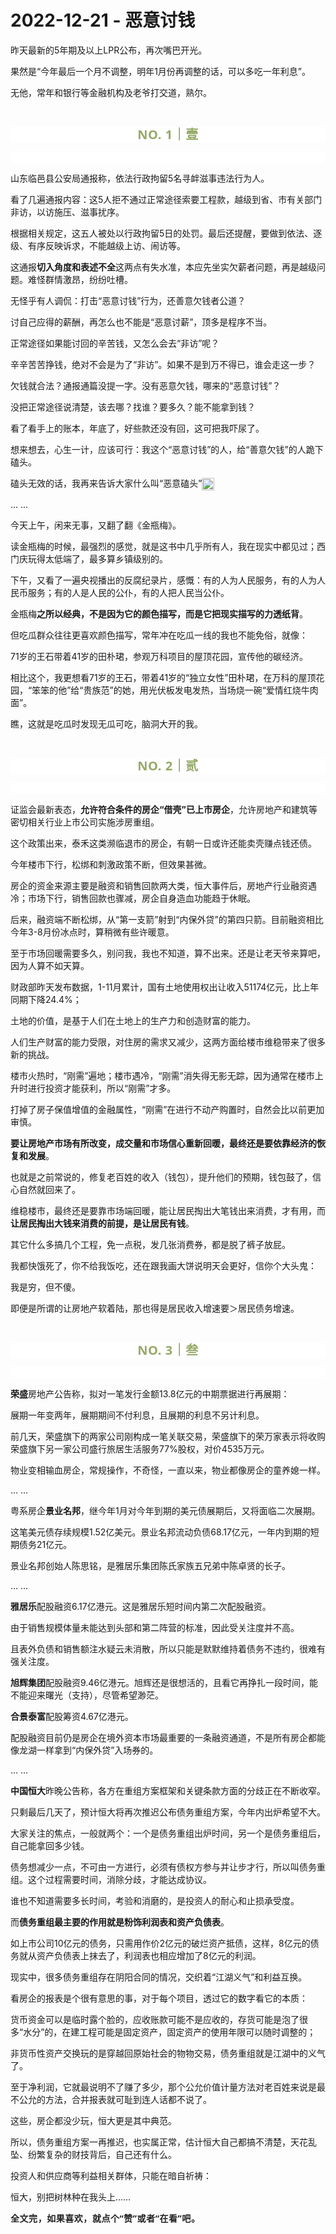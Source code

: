 # 2022-12-21 - 恶意讨钱

<p style="visibility: visible;">昨天最新的5年期及以上LPR公布，再次嘴巴开光。</p><p style="visibility: visible;">果然是“今年最后一个月不调整，明年1月份再调整的话，可以多吃一年利息”。<br style="visibility: visible;"></p><p style="visibility: visible;">无他，常年和银行等金融机构及老爷打交道，熟尔。<br style="visibility: visible;"></p><p style="visibility: visible;"><br style="visibility: visible;"></p><p style="outline: 0px;max-width: 100%;color: rgb(34, 34, 34);letter-spacing: 0.544px;white-space: normal;font-family: -apple-system-font, system-ui, &quot;Helvetica Neue&quot;, &quot;PingFang SC&quot;, &quot;Hiragino Sans GB&quot;, &quot;Microsoft YaHei UI&quot;, &quot;Microsoft YaHei&quot;, Arial, sans-serif;background-color: rgb(255, 255, 255);text-align: center;visibility: visible;box-sizing: border-box !important;overflow-wrap: break-word !important;"><span style="outline: 0px;max-width: 100%;font-weight: bold;line-height: 25px;color: rgb(149, 169, 103);font-size: 20px;visibility: visible;box-sizing: border-box !important;overflow-wrap: break-word !important;">NO. 1｜壹</span></p><p style="outline: 0px;max-width: 100%;color: rgb(34, 34, 34);letter-spacing: 0.544px;white-space: normal;font-family: -apple-system-font, system-ui, &quot;Helvetica Neue&quot;, &quot;PingFang SC&quot;, &quot;Hiragino Sans GB&quot;, &quot;Microsoft YaHei UI&quot;, &quot;Microsoft YaHei&quot;, Arial, sans-serif;background-color: rgb(255, 255, 255);text-align: center;visibility: visible;box-sizing: border-box !important;overflow-wrap: break-word !important;"><br style="outline: 0px;max-width: 100%;visibility: visible;box-sizing: border-box !important;overflow-wrap: break-word !important;"></p><p style="visibility: visible;">山东临邑县公安局通报称，依法行政拘留5名寻衅滋事违法行为人。</p><p style="visibility: visible;">看了几遍通报内容：这5人拒不通过正常途径索要工程款，越级到省、市有关部门非访，以访施压、滋事扰序。<br style="visibility: visible;"></p><p style="visibility: visible;">根据相关规定，这五人被处以行政拘留5日的处罚。最后还提醒，要做到依法、逐级、有序反映诉求，不能越级上访、闹访等。<br style="visibility: visible;"></p><p style="visibility: visible;">这通报<strong style="visibility: visible;">切入角度和表述不全</strong>这两点有失水准，本应先坐实欠薪者问题，再是越级问题。难怪群情激昂，纷纷吐槽。</p><p style="visibility: visible;">无怪乎有人调侃：打击“恶意讨钱”行为，还善意欠钱者公道？</p><p style="visibility: visible;">讨自己应得的薪酬，再怎么也不能是“恶意讨薪”，顶多是程序不当。</p><p style="visibility: visible;">正常途径如果能讨回的辛苦钱，又怎么会去“非访”呢？</p><p style="visibility: visible;">辛辛苦苦挣钱，绝对不会是为了“非访”。如果不是到万不得已，谁会走这一步？</p><p style="visibility: visible;">欠钱就合法？通报通篇没提一字。没有恶意欠钱，哪来的“恶意讨钱”？</p><p style="visibility: visible;">没把正常途径说清楚，该去哪？找谁？要多久？能不能拿到钱？</p><p style="visibility: visible;">看了看手上的账本，年底了，好些款还没有回，这可把我吓尿了。</p><p style="visibility: visible;">想来想去，心生一计，应该可行：我这个“恶意讨钱”的人，给“善意欠钱”的人跪下磕头。<br style="visibility: visible;"></p><p style="visibility: visible;">磕头无效的话，我再来告诉大家什么叫“恶意磕头”<img class="rich_pages wxw-img" data-ratio="1" data-src="https://res.wx.qq.com/t/wx_fed/we-emoji/res/v1.3.10/assets/newemoji/Yellowdog.png" data-w="20" style="display: inline-block; width: 20px !important; vertical-align: middle; background-size: cover; height: auto !important; visibility: visible !important;" data-original-style="display:inline-block;width:20px;vertical-align:middle;background-size:cover;" data-index="1" src="https://res.wx.qq.com/t/wx_fed/we-emoji/res/v1.3.10/assets/newemoji/Yellowdog.png?tp=webp&amp;wxfrom=5&amp;wx_lazy=1" _width="20px" alt="图片" data-report-img-idx="0" data-fail="0"></p><p style="visibility: visible;">... ...<br style="visibility: visible;"></p><p style="visibility: visible;">今天上午，闲来无事，又翻了翻《金瓶梅》。<br></p><p>读金瓶梅的时候，最强烈的感觉，就是这书中几乎所有人，我在现实中都见过；西门庆玩得太低端了，最多算乡镇级别的。</p><p>下午，又看了一遍央视播出的反腐纪录片，感慨：有的人为人民服务，有的人为人民币服务；有的人是人民的公仆，有的人把人民当公仆。</p><p>金瓶梅<strong>之所以经典，不是因为它的颜色描写，而是它把现实描写的力透纸背</strong>。</p><p>但吃瓜群众往往更喜欢颜色描写，常年冲在吃瓜一线的我也不能免俗，就像：<br></p><p>71岁的王石带着41岁的田朴珺，参观万科项目的屋顶花园，宣传他的碳经济。<br></p><p>相比这个，我更想看71岁的王石，带着41岁的“独立女性”田朴珺，在万科的屋顶花园，“笨笨的他”给“贵族范”的她，用光伏板发电发热，当场烧一碗“爱情红烧牛肉面”。</p><p>瞧，这就是吃瓜时发现无瓜可吃，脑洞大开的我。</p><p><br></p><p style="outline: 0px;max-width: 100%;color: rgb(34, 34, 34);letter-spacing: 0.544px;white-space: normal;font-family: -apple-system-font, system-ui, &quot;Helvetica Neue&quot;, &quot;PingFang SC&quot;, &quot;Hiragino Sans GB&quot;, &quot;Microsoft YaHei UI&quot;, &quot;Microsoft YaHei&quot;, Arial, sans-serif;background-color: rgb(255, 255, 255);text-align: center;visibility: visible;box-sizing: border-box !important;overflow-wrap: break-word !important;"><span style="outline: 0px;max-width: 100%;font-weight: bold;line-height: 25px;color: rgb(149, 169, 103);font-size: 20px;visibility: visible;box-sizing: border-box !important;overflow-wrap: break-word !important;">NO. 2｜贰</span></p><p style="outline: 0px;max-width: 100%;color: rgb(34, 34, 34);letter-spacing: 0.544px;white-space: normal;font-family: -apple-system-font, system-ui, &quot;Helvetica Neue&quot;, &quot;PingFang SC&quot;, &quot;Hiragino Sans GB&quot;, &quot;Microsoft YaHei UI&quot;, &quot;Microsoft YaHei&quot;, Arial, sans-serif;background-color: rgb(255, 255, 255);text-align: center;visibility: visible;box-sizing: border-box !important;overflow-wrap: break-word !important;"><br style="outline: 0px;max-width: 100%;visibility: visible;box-sizing: border-box !important;overflow-wrap: break-word !important;"></p><p>证监会最新表态，<strong>允许符合条件的房企“借壳”已上市房企</strong>，允许房地产和建筑等密切相关行业上市公司实施涉房重组。</p><p>这个政策出来，泰禾这类濒临退市的房企，有朝一日或许还能卖壳赚点钱还债。</p><p>今年楼市下行，松绑和刺激政策不断，但效果甚微。<br></p><p>房企的资金来源主要是融资和销售回款两大类，恒大事件后，房地产行业融资遇冷；市场下行，销售回款也骤减，房企自身造血功能趋于休眠。<br></p><p>后来，融资端不断松绑，从“第一支箭”射到“内保外贷”的第四只箭。目前融资相比今年3-8月份冰点时，算稍微有些许暖意。</p><p>至于市场回暖需要多久，别问我，我也不知道，算不出来。还是让老天爷来算吧，因为人算不如天算。</p><p>财政部昨天发布数据，1-11月累计，国有土地使用权出让收入51174亿元，比上年同期下降24.4%；<br></p><p>土地的价值，是基于人们在土地上的生产力和创造财富的能力。</p><p>人们生产财富的能力受限，对住房的需求又减少，这两方面给楼市维稳带来了很多新的挑战。</p><p>楼市火热时，“刚需”遍地；楼市遇冷，“刚需”消失得无影无踪，因为通常在楼市上升时进行投资才能获利，所以“刚需”才多。</p><p>打掉了房子保值增值的金融属性，“刚需”在进行不动产购置时，自然会比以前更加审慎。</p><p><strong>要让房地产市场有所改变，成交量和市场信心重新回暖，</strong><strong>最终还是要依靠经济的恢复和发展</strong>。</p><p>也就是之前常说的，修复老百姓的收入（钱包），提升他们的预期，钱包鼓了，信心自然就回来了。</p><p>维稳楼市，最终还是要靠市场端回暖，能让居民掏出大笔钱出来消费，才有用，而<strong>让居民掏出大钱来消费的前提，是让居民有钱</strong>。</p><p>其它什么多搞几个工程，免一点税，发几张消费券，都是脱了裤子放屁。</p><p>我都快饿死了，你不给我饭吃，还在跟我画大饼说明天会更好，信你个大头鬼：<br></p><p>我是穷，但不傻。<br></p><p>即便是所谓的让房地产软着陆，那也得是居民收入增速要＞居民债务增速。</p><p><br></p><p style="outline: 0px;max-width: 100%;color: rgb(34, 34, 34);letter-spacing: 0.544px;white-space: normal;font-family: -apple-system-font, system-ui, &quot;Helvetica Neue&quot;, &quot;PingFang SC&quot;, &quot;Hiragino Sans GB&quot;, &quot;Microsoft YaHei UI&quot;, &quot;Microsoft YaHei&quot;, Arial, sans-serif;background-color: rgb(255, 255, 255);text-align: center;visibility: visible;box-sizing: border-box !important;overflow-wrap: break-word !important;"><span style="outline: 0px;max-width: 100%;font-weight: bold;line-height: 25px;color: rgb(149, 169, 103);font-size: 20px;visibility: visible;box-sizing: border-box !important;overflow-wrap: break-word !important;">NO. 3｜叁</span></p><p style="outline: 0px;max-width: 100%;color: rgb(34, 34, 34);letter-spacing: 0.544px;white-space: normal;font-family: -apple-system-font, system-ui, &quot;Helvetica Neue&quot;, &quot;PingFang SC&quot;, &quot;Hiragino Sans GB&quot;, &quot;Microsoft YaHei UI&quot;, &quot;Microsoft YaHei&quot;, Arial, sans-serif;background-color: rgb(255, 255, 255);text-align: center;visibility: visible;box-sizing: border-box !important;overflow-wrap: break-word !important;"><br style="outline: 0px;max-width: 100%;visibility: visible;box-sizing: border-box !important;overflow-wrap: break-word !important;"></p><p><strong>荣盛</strong>房地产公告称，拟对一笔发行金额13.8亿元的中期票据进行再展期：</p><p>展期一年变两年，展期期间不付利息，且展期的利息不另计利息。</p><p>前几天，荣盛旗下的两家公司刚构成一笔关联交易，荣盛旗下的荣万家表示将收购荣盛旗下另一家公司盛行旅居生活服务77%股权，对价4535万元。<br></p><p>物业变相输血房企，常规操作，不奇怪，一直以来，物业都像房企的童养媳一样。</p><p>... ...</p><p>粤系房企<strong>景业名邦</strong>，继今年1月对今年到期的美元债展期后，又将面临二次展期。<br></p><p>这笔美元债存续规模1.52亿美元。景业名邦流动负债68.17亿元，一年内到期的短期债务21亿元。<br></p><p>景业名邦创始人陈思铭，是雅居乐集团陈氏家族五兄弟中陈卓贤的长子。<br></p><p>... ...<br></p><p><strong>雅居乐</strong>配股融资6.17亿港元。这是雅居乐短时间内第二次配股融资。</p><p>由于销售规模体量未能达到头部和第二阵营的标准，因此受关注度并不高。</p><p>且表外负债和销售额注水疑云未消散，所以只能是默默维持着债务不违约，很难有强关注度。</p><p><strong style="white-space: normal;">旭辉集团</strong>配股融资9.46亿港元。旭辉还是很想活的，且看它再挣扎一段时间，能不能迎来曙光（支持），尽管希望渺茫。</p><p><strong>合景泰富</strong>配股筹资4.67亿港元。<br></p><p>配股融资目前仍是房企在境外资本市场最重要的一条融资通道，不是所有房企都能像龙湖一样拿到“内保外贷”入场券的。<br></p><p>... ...<br></p><p><strong>中国恒大</strong>昨晚公告称，各方在重组方案框架和关键条款方面的分歧正在不断收窄。<br></p><p>只剩最后几天了，预计恒大将再次推迟公布债务重组方案，今年内出炉希望不大。<br></p><p>大家关注的焦点，一般就两个：一个是债务重组出炉时间，另一个是债务重组后，自己能拿回多少钱。</p><p>债务想减少一点，不可由一方进行，必须有债权方参与并让步才行，所以叫债务重组。这个过程需要时间，消除分歧，才能达成协议。</p><p>谁也不知道需要多长时间，考验和消磨的，是投资人的耐心和止损承受度。<br></p><p>而<strong>债务重组最主要的作用就是粉饰利润表和资产负债表</strong>。&nbsp;</p><p>如上市公司10亿元的债务，只需用作价2亿元的破烂资产抵债，这样，8亿元的债务就从资产负债表上抹去了，利润表也相应增加了8亿元的利润。</p><p>现实中，很多债务重组存在阴阳合同的情况，交织着“江湖义气”和利益互换。</p><p>看房企的报表是个很有意思的事，对于每个项目，透过它的数字看它的本质：</p><p>货币资金可以是临时露个脸的，应收账款可能不是应收的，存货可能是泡了很多“水分”的，在建工程可能是固定资产，固定资产的使用年限可以随时调整的；</p><p>非货币性资产交换玩的是穿越回原始社会的物物交易，债务重组就是江湖中的义气了。</p><p>至于净利润，它就最说明不了赚了多少，那个公允价值计量方法对老百姓来说是最不公允的方法，合并报表就可耻到连人话都不说了。</p><p>这些，房企都没少玩，恒大更是其中典范。</p><p>所以，债务重组方案一再推迟，也实属正常，估计恒大自己都搞不清楚，天花乱坠、纷繁复杂的财技背后，自己还有什么。</p><p>投资人和供应商等利益相关群体，只能在暗自祈祷：</p><p>恒大，别把树林种在我头上……</p><p style="margin-bottom: 0px;"><strong style="outline: 0px;max-width: 100%;color: rgb(34, 34, 34);font-family: system-ui, -apple-system, BlinkMacSystemFont, &quot;Helvetica Neue&quot;, &quot;PingFang SC&quot;, &quot;Hiragino Sans GB&quot;, &quot;Microsoft YaHei UI&quot;, &quot;Microsoft YaHei&quot;, Arial, sans-serif;letter-spacing: 0.544px;white-space: normal;background-color: rgb(255, 255, 255);font-size: 16px;box-sizing: border-box !important;overflow-wrap: break-word !important;"><span style="outline: 0px;max-width: 100%;font-size: 14px;box-sizing: border-box !important;overflow-wrap: break-word !important;">全文完，如果喜欢，就点个“赞”或者“在看”吧。</span></strong></p><p style="display: none;"><mp-style-type data-value="3"></mp-style-type></p>
